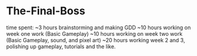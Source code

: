 # The-Final-Boss
time spent: 
~3 hours brainstorming and making GDD
~10 hours working on week one work (Basic Gameplay)
~10 hours working on week two work (Basic Gameplay, sound, and pixel art)
~20 hours working week 2 and 3, polishing up gameplay, tutorials and the like.
